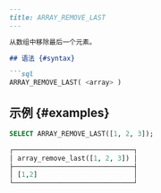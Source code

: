 ```markdown
---
title: ARRAY_REMOVE_LAST
---

从数组中移除最后一个元素。

## 语法 {#syntax}

```sql
ARRAY_REMOVE_LAST( <array> )
```

## 示例 {#examples}

```sql
SELECT ARRAY_REMOVE_LAST([1, 2, 3]);

┌──────────────────────────────┐
│ array_remove_last([1, 2, 3]) │
├──────────────────────────────┤
│ [1,2]                        │
└──────────────────────────────┘
```
```